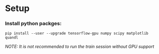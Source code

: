 # Setup

### Install python packges:
`pip install --user --upgrade tensorflow-gpu numpy scipy matplotlib quandl`

_NOTE: It is not recommended to run the train session without GPU support_